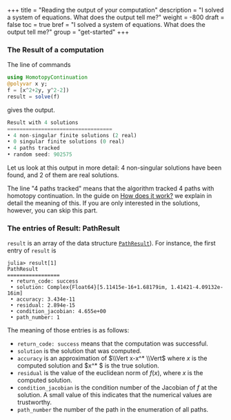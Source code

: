 +++
title = "Reading the output of your computation"
description = "I solved a system of equations. What does the output tell me?"
weight = -800
draft = false
toc = true
bref = "I solved a system of equations. What does the output tell me?"
group = "get-started"
+++

<h3 class="section-head" id="result"><a>The Result of a computation</a></h3>

The line of commands

```julia
using HomotopyContinuation
@polyvar x y;
f = [x^2+2y, y^2-2])
result = solve(f)
```

gives the output.

```julia
Result with 4 solutions
==================================
• 4 non-singular finite solutions (2 real)
• 0 singular finite solutions (0 real)
• 4 paths tracked
• random seed: 902575
```

Let us look at this output in more detail: 4 non-singular solutions have been found, and 2 of them are real solutions.

The line "4 paths tracked" means that the algorithm tracked 4 paths with homotopy continuation. In the guide on [How does it work?](how-does-it-work) we explain in detail the meaning of this. If you are only interested in the solutions, however, you can skip this part.

<h3 class="section-head" id="pathresult-entries"><a>The entries of Result: PathResult</a></h3>

`result` is an array of the data structure [`PathResult`](https://www.juliahomotopycontinuation.org/HomotopyContinuation.jl/stable/path_tracker/#PathResult-1)). For instance, the first entry of `result` is

```julia-repl
julia> result[1]
PathResult
=================
 • return_code: success
 • solution: Complex{Float64}[5.11415e-16+1.68179im, 1.41421-4.09132e-16im]
 • accuracy: 3.434e-11
 • residual: 2.894e-15
 • condition_jacobian: 4.655e+00
 • path_number: 1
```

The meaning of those entries is as follows:

* `return_code: success` means that the computation was successful.
* `solution` is the solution that was computed.
* `accuracy` is an approximation of $\\Vert x-x^* \\Vert$ where $x$ is the computed solution and $x^* $ is the true solution.
* `residual` is the value of the euclidean norm of $f(x)$, where $x$ is the computed solution.
* `condition_jacobian` is the condition number of the Jacobian of $f$ at the solution. A small value of this indicates that the numerical values are trustworthy.
* `path_number` the number of the path in the enumeration of all paths.
